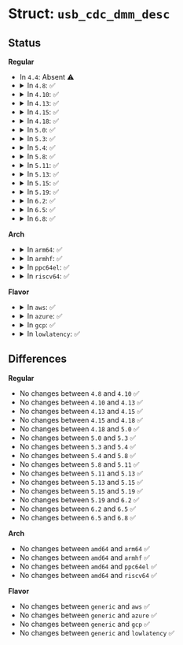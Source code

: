 # Struct: <code>usb_cdc_dmm_desc</code>

## Status
<b>Regular</b>
<ul>
<li>
In <code>4.4</code>: Absent ⚠️
</li>
<li>
<details>
<summary>In <code>4.8</code>: ✅</summary>

```c
struct usb_cdc_dmm_desc {
    __u8 bFunctionLength;
    __u8 bDescriptorType;
    __u8 bDescriptorSubtype;
    __u16 bcdVersion;
    __le16 wMaxCommand;
};
```
</details>
</li>
<li>
<details>
<summary>In <code>4.10</code>: ✅</summary>

```c
struct usb_cdc_dmm_desc {
    __u8 bFunctionLength;
    __u8 bDescriptorType;
    __u8 bDescriptorSubtype;
    __u16 bcdVersion;
    __le16 wMaxCommand;
};
```
</details>
</li>
<li>
<details>
<summary>In <code>4.13</code>: ✅</summary>

```c
struct usb_cdc_dmm_desc {
    __u8 bFunctionLength;
    __u8 bDescriptorType;
    __u8 bDescriptorSubtype;
    __u16 bcdVersion;
    __le16 wMaxCommand;
};
```
</details>
</li>
<li>
<details>
<summary>In <code>4.15</code>: ✅</summary>

```c
struct usb_cdc_dmm_desc {
    __u8 bFunctionLength;
    __u8 bDescriptorType;
    __u8 bDescriptorSubtype;
    __u16 bcdVersion;
    __le16 wMaxCommand;
};
```
</details>
</li>
<li>
<details>
<summary>In <code>4.18</code>: ✅</summary>

```c
struct usb_cdc_dmm_desc {
    __u8 bFunctionLength;
    __u8 bDescriptorType;
    __u8 bDescriptorSubtype;
    __u16 bcdVersion;
    __le16 wMaxCommand;
};
```
</details>
</li>
<li>
<details>
<summary>In <code>5.0</code>: ✅</summary>

```c
struct usb_cdc_dmm_desc {
    __u8 bFunctionLength;
    __u8 bDescriptorType;
    __u8 bDescriptorSubtype;
    __u16 bcdVersion;
    __le16 wMaxCommand;
};
```
</details>
</li>
<li>
<details>
<summary>In <code>5.3</code>: ✅</summary>

```c
struct usb_cdc_dmm_desc {
    __u8 bFunctionLength;
    __u8 bDescriptorType;
    __u8 bDescriptorSubtype;
    __u16 bcdVersion;
    __le16 wMaxCommand;
};
```
</details>
</li>
<li>
<details>
<summary>In <code>5.4</code>: ✅</summary>

```c
struct usb_cdc_dmm_desc {
    __u8 bFunctionLength;
    __u8 bDescriptorType;
    __u8 bDescriptorSubtype;
    __u16 bcdVersion;
    __le16 wMaxCommand;
};
```
</details>
</li>
<li>
<details>
<summary>In <code>5.8</code>: ✅</summary>

```c
struct usb_cdc_dmm_desc {
    __u8 bFunctionLength;
    __u8 bDescriptorType;
    __u8 bDescriptorSubtype;
    __u16 bcdVersion;
    __le16 wMaxCommand;
};
```
</details>
</li>
<li>
<details>
<summary>In <code>5.11</code>: ✅</summary>

```c
struct usb_cdc_dmm_desc {
    __u8 bFunctionLength;
    __u8 bDescriptorType;
    __u8 bDescriptorSubtype;
    __u16 bcdVersion;
    __le16 wMaxCommand;
};
```
</details>
</li>
<li>
<details>
<summary>In <code>5.13</code>: ✅</summary>

```c
struct usb_cdc_dmm_desc {
    __u8 bFunctionLength;
    __u8 bDescriptorType;
    __u8 bDescriptorSubtype;
    __u16 bcdVersion;
    __le16 wMaxCommand;
};
```
</details>
</li>
<li>
<details>
<summary>In <code>5.15</code>: ✅</summary>

```c
struct usb_cdc_dmm_desc {
    __u8 bFunctionLength;
    __u8 bDescriptorType;
    __u8 bDescriptorSubtype;
    __u16 bcdVersion;
    __le16 wMaxCommand;
};
```
</details>
</li>
<li>
<details>
<summary>In <code>5.19</code>: ✅</summary>

```c
struct usb_cdc_dmm_desc {
    __u8 bFunctionLength;
    __u8 bDescriptorType;
    __u8 bDescriptorSubtype;
    __u16 bcdVersion;
    __le16 wMaxCommand;
};
```
</details>
</li>
<li>
<details>
<summary>In <code>6.2</code>: ✅</summary>

```c
struct usb_cdc_dmm_desc {
    __u8 bFunctionLength;
    __u8 bDescriptorType;
    __u8 bDescriptorSubtype;
    __u16 bcdVersion;
    __le16 wMaxCommand;
};
```
</details>
</li>
<li>
<details>
<summary>In <code>6.5</code>: ✅</summary>

```c
struct usb_cdc_dmm_desc {
    __u8 bFunctionLength;
    __u8 bDescriptorType;
    __u8 bDescriptorSubtype;
    __u16 bcdVersion;
    __le16 wMaxCommand;
};
```
</details>
</li>
<li>
<details>
<summary>In <code>6.8</code>: ✅</summary>

```c
struct usb_cdc_dmm_desc {
    __u8 bFunctionLength;
    __u8 bDescriptorType;
    __u8 bDescriptorSubtype;
    __u16 bcdVersion;
    __le16 wMaxCommand;
};
```
</details>
</li>
</ul>
<b>Arch</b>
<ul>
<li>
<details>
<summary>In <code>arm64</code>: ✅</summary>

```c
struct usb_cdc_dmm_desc {
    __u8 bFunctionLength;
    __u8 bDescriptorType;
    __u8 bDescriptorSubtype;
    __u16 bcdVersion;
    __le16 wMaxCommand;
};
```
</details>
</li>
<li>
<details>
<summary>In <code>armhf</code>: ✅</summary>

```c
struct usb_cdc_dmm_desc {
    __u8 bFunctionLength;
    __u8 bDescriptorType;
    __u8 bDescriptorSubtype;
    __u16 bcdVersion;
    __le16 wMaxCommand;
};
```
</details>
</li>
<li>
<details>
<summary>In <code>ppc64el</code>: ✅</summary>

```c
struct usb_cdc_dmm_desc {
    __u8 bFunctionLength;
    __u8 bDescriptorType;
    __u8 bDescriptorSubtype;
    __u16 bcdVersion;
    __le16 wMaxCommand;
};
```
</details>
</li>
<li>
<details>
<summary>In <code>riscv64</code>: ✅</summary>

```c
struct usb_cdc_dmm_desc {
    __u8 bFunctionLength;
    __u8 bDescriptorType;
    __u8 bDescriptorSubtype;
    __u16 bcdVersion;
    __le16 wMaxCommand;
};
```
</details>
</li>
</ul>
<b>Flavor</b>
<ul>
<li>
<details>
<summary>In <code>aws</code>: ✅</summary>

```c
struct usb_cdc_dmm_desc {
    __u8 bFunctionLength;
    __u8 bDescriptorType;
    __u8 bDescriptorSubtype;
    __u16 bcdVersion;
    __le16 wMaxCommand;
};
```
</details>
</li>
<li>
<details>
<summary>In <code>azure</code>: ✅</summary>

```c
struct usb_cdc_dmm_desc {
    __u8 bFunctionLength;
    __u8 bDescriptorType;
    __u8 bDescriptorSubtype;
    __u16 bcdVersion;
    __le16 wMaxCommand;
};
```
</details>
</li>
<li>
<details>
<summary>In <code>gcp</code>: ✅</summary>

```c
struct usb_cdc_dmm_desc {
    __u8 bFunctionLength;
    __u8 bDescriptorType;
    __u8 bDescriptorSubtype;
    __u16 bcdVersion;
    __le16 wMaxCommand;
};
```
</details>
</li>
<li>
<details>
<summary>In <code>lowlatency</code>: ✅</summary>

```c
struct usb_cdc_dmm_desc {
    __u8 bFunctionLength;
    __u8 bDescriptorType;
    __u8 bDescriptorSubtype;
    __u16 bcdVersion;
    __le16 wMaxCommand;
};
```
</details>
</li>
</ul>

## Differences
<b>Regular</b>
<ul>
<li>
No changes between <code>4.8</code> and <code>4.10</code> ✅
</li>
<li>
No changes between <code>4.10</code> and <code>4.13</code> ✅
</li>
<li>
No changes between <code>4.13</code> and <code>4.15</code> ✅
</li>
<li>
No changes between <code>4.15</code> and <code>4.18</code> ✅
</li>
<li>
No changes between <code>4.18</code> and <code>5.0</code> ✅
</li>
<li>
No changes between <code>5.0</code> and <code>5.3</code> ✅
</li>
<li>
No changes between <code>5.3</code> and <code>5.4</code> ✅
</li>
<li>
No changes between <code>5.4</code> and <code>5.8</code> ✅
</li>
<li>
No changes between <code>5.8</code> and <code>5.11</code> ✅
</li>
<li>
No changes between <code>5.11</code> and <code>5.13</code> ✅
</li>
<li>
No changes between <code>5.13</code> and <code>5.15</code> ✅
</li>
<li>
No changes between <code>5.15</code> and <code>5.19</code> ✅
</li>
<li>
No changes between <code>5.19</code> and <code>6.2</code> ✅
</li>
<li>
No changes between <code>6.2</code> and <code>6.5</code> ✅
</li>
<li>
No changes between <code>6.5</code> and <code>6.8</code> ✅
</li>
</ul>
<b>Arch</b>
<ul>
<li>
No changes between <code>amd64</code> and <code>arm64</code> ✅
</li>
<li>
No changes between <code>amd64</code> and <code>armhf</code> ✅
</li>
<li>
No changes between <code>amd64</code> and <code>ppc64el</code> ✅
</li>
<li>
No changes between <code>amd64</code> and <code>riscv64</code> ✅
</li>
</ul>
<b>Flavor</b>
<ul>
<li>
No changes between <code>generic</code> and <code>aws</code> ✅
</li>
<li>
No changes between <code>generic</code> and <code>azure</code> ✅
</li>
<li>
No changes between <code>generic</code> and <code>gcp</code> ✅
</li>
<li>
No changes between <code>generic</code> and <code>lowlatency</code> ✅
</li>
</ul>
